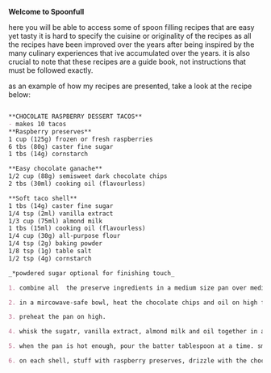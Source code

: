 **Welcome to Spoonfull**

here you will be able to access some of spoon filling recipes that are easy yet tasty
it is hard to specify the cuisine or originality of the recipes as all the recipes have been improved over the years after being inspired by the many culinary experiences that ive accumulated over the years. it is also crucial to note that these recipes are a guide book, not instructions that must be followed exactly. 

as an example of how my recipes are presented, take a look at the recipe below: 

```markdown

**CHOCOLATE RASPBERRY DESSERT TACOS** 
- makes 10 tacos
**Raspberry preserves** 
1 cup (125g) frozen or fresh raspberries
6 tbs (80g) caster fine sugar
1 tbs (14g) cornstarch 

**Easy chocolate ganache**
1/2 cup (88g) semisweet dark chocolate chips
2 tbs (30ml) cooking oil (flavourless)

**Soft taco shell**
1 tbs (14g) caster fine sugar
1/4 tsp (2ml) vanilla extract
1/3 cup (75ml) almond milk
1 tbs (15ml) cooking oil (flavourless)
1/4 cup (30g) all-purpose flour
1/4 tsp (2g) baking powder
1/8 tsp (1g) table salt
1/2 tsp (4g) cornstarch 

_*powdered sugar optional for finishing touch_

1. combine all  the preserve ingredients in a medium size pan over medium heat, stirring every now and then until the preserves thicken to the consistency of jam. allow to cool 

2. in a mircowave-safe bowl, heat the chocolate chips and oil on high for a minute, or until melted. mix well to combine the ingredients without any lumps 

3. preheat the pan on high. 

4. whisk the sugatr, vanilla extract, almond milk and oil together in a big bowl (the dry ingredients will end up here). combine the flour, baking powder, salt and cornstarch in a separate bowl. whisk the dry ingredients into the wet ingredient one half at a time. if the batter seems too thick, add more almond milk for a light (almost light cream) texture.

5. when the pan is hot enough, pour the batter tablespoon at a time. smoothen the batter out by using the back of the spoon. let the batter cook for 3 minutes on the first side, or till you see bubbples formed around the edges. flip the shell and allow to cook for another minute or two, then transfer to a plate. 

6. on each shell, stuff with raspberry preserves, drizzle with the chocolate ganache, then finish it off with the powdered sugar (optional).

